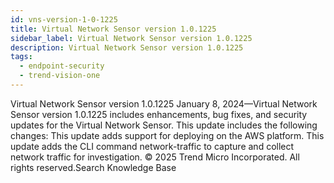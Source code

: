 ```yaml
---
id: vns-version-1-0-1225
title: Virtual Network Sensor version 1.0.1225
sidebar_label: Virtual Network Sensor version 1.0.1225
description: Virtual Network Sensor version 1.0.1225
tags:
  - endpoint-security
  - trend-vision-one
---
```


 Virtual Network Sensor version 1.0.1225 January 8, 2024—Virtual Network Sensor version 1.0.1225 includes enhancements, bug fixes, and security updates for the Virtual Network Sensor. This update includes the following changes: This update adds support for deploying on the AWS platform. This update adds the CLI command network-traffic to capture and collect network traffic for investigation. © 2025 Trend Micro Incorporated. All rights reserved.Search Knowledge Base